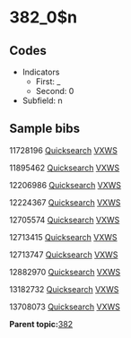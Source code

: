 # 382\_0$n

## Codes

-   Indicators
    -   First: \_
    -   Second: 0
-   Subfield: n

## Sample bibs

11728196 [Quicksearch](https://search.library.yale.edu/catalog/11728196) [VXWS](http://prodorbis.library.yale.edu:7014/vxws/GetHoldingsService?bibId=11728196)

11895462 [Quicksearch](https://search.library.yale.edu/catalog/11895462) [VXWS](http://prodorbis.library.yale.edu:7014/vxws/GetHoldingsService?bibId=11895462)

12206986 [Quicksearch](https://search.library.yale.edu/catalog/12206986) [VXWS](http://prodorbis.library.yale.edu:7014/vxws/GetHoldingsService?bibId=12206986)

12224367 [Quicksearch](https://search.library.yale.edu/catalog/12224367) [VXWS](http://prodorbis.library.yale.edu:7014/vxws/GetHoldingsService?bibId=12224367)

12705574 [Quicksearch](https://search.library.yale.edu/catalog/12705574) [VXWS](http://prodorbis.library.yale.edu:7014/vxws/GetHoldingsService?bibId=12705574)

12713415 [Quicksearch](https://search.library.yale.edu/catalog/12713415) [VXWS](http://prodorbis.library.yale.edu:7014/vxws/GetHoldingsService?bibId=12713415)

12713747 [Quicksearch](https://search.library.yale.edu/catalog/12713747) [VXWS](http://prodorbis.library.yale.edu:7014/vxws/GetHoldingsService?bibId=12713747)

12882970 [Quicksearch](https://search.library.yale.edu/catalog/12882970) [VXWS](http://prodorbis.library.yale.edu:7014/vxws/GetHoldingsService?bibId=12882970)

13182732 [Quicksearch](https://search.library.yale.edu/catalog/13182732) [VXWS](http://prodorbis.library.yale.edu:7014/vxws/GetHoldingsService?bibId=13182732)

13708073 [Quicksearch](https://search.library.yale.edu/catalog/13708073) [VXWS](http://prodorbis.library.yale.edu:7014/vxws/GetHoldingsService?bibId=13708073)

**Parent topic:**[382](../../tags/382/382.md)


